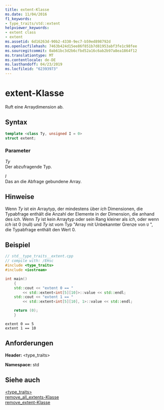 ```yaml
---
title: extent-Klasse
ms.date: 11/04/2016
f1_keywords:
- type_traits/std::extent
helpviewer_keywords:
- extent class
- extent
ms.assetid: 6d16263d-90b2-4330-9ec7-b59ed898792d
ms.openlocfilehash: 7463b424d15ee86f851b7d81953abf3fe1c98fee
ms.sourcegitcommit: 0ab61bc3d2b6cfbd52a16c6ab2b97a8ea1864f12
ms.translationtype: MT
ms.contentlocale: de-DE
ms.lasthandoff: 04/23/2019
ms.locfileid: "62393973"
---
```

# <a name="extent-class"></a>extent-Klasse

Ruft eine Arraydimension ab.

## <a name="syntax"></a>Syntax

```cpp
template <class Ty, unsigned I = 0>
struct extent;
```

### <a name="parameters"></a>Parameter

*Ty*<br/>
Der abzufragende Typ.

*I*<br/>
Das an die Abfrage gebundene Array.

## <a name="remarks"></a>Hinweise

Wenn *Ty* ist ein Arraytyp, der mindestens über *ich* Dimensionen, die Typabfrage enthält die Anzahl der Elemente in der Dimension, die anhand des *ich*. Wenn *Ty* ist kein Arraytyp oder sein Rang kleiner als *ich*, oder wenn *ich* ist 0 (null) und *Ty* ist vom Typ "Array mit Unbekannter Grenze von `U` ", die Typabfrage enthält den Wert 0.

## <a name="example"></a>Beispiel

```cpp
// std__type_traits__extent.cpp
// compile with: /EHsc
#include <type_traits>
#include <iostream>

int main()
    {
    std::cout << "extent 0 == "
        << std::extent<int[5][10]>::value << std::endl;
    std::cout << "extent 1 == "
        << std::extent<int[5][10], 1>::value << std::endl;

    return (0);
    }
```

```Output
extent 0 == 5
extent 1 == 10
```

## <a name="requirements"></a>Anforderungen

**Header:** \<type_traits>

**Namespace:** std

## <a name="see-also"></a>Siehe auch

[<type_traits>](../standard-library/type-traits.md)<br/>
[remove_all_extents-Klasse](../standard-library/remove-all-extents-class.md)<br/>
[remove_extent-Klasse](../standard-library/remove-extent-class.md)<br/>
